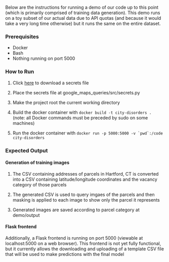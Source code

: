 Below are the instructions for running a demo of our code up to this point (which is primarily comprised of training data generation). This demo runs on a toy subset of our actual data due to API quotas (and because it would take a very long time otherwise) but it runs the same on the entire dataset.

### Prerequisites
* Docker
* Bash
* Nothing running on port 5000

### How to Run
1. Click [here](https://drive.google.com/file/d/19N8zhbAH3InMox-lb90q4_4MTJtyzY-t/view?usp=sharing) to download a secrets file

2. Place the secrets file at google\_maps\_queries/src/secrets.py

3. Make the project root the current working directory

4. Build the docker container with `docker build -t city-disorders .` (note: all Docker commands must be preceded by sudo on some machines)

5. Run the docker container with ``docker run -p 5000:5000 -v `pwd`:/code city-disorders``

### Expected Output
#### Generation of training images
1. The CSV containing addresses of parcels in Hartford, CT is converted into a CSV containing latitude/longitude coordinates and the vacancy category of those parcels

2. The generated CSV is used to query imgaes of the parcels and then masking is applied to each image to show only the parcel it represents

3. Generated images are saved according to parcel category at demo/output

#### Flask frontend
Additionally, a Flask frontend is running on port 5000 (viewable at localhost:5000 on a web browser). This frontend is not yet fully functional, but it currently allows the downloading and uploading of a template CSV file that will be used to make predictions with the final model
